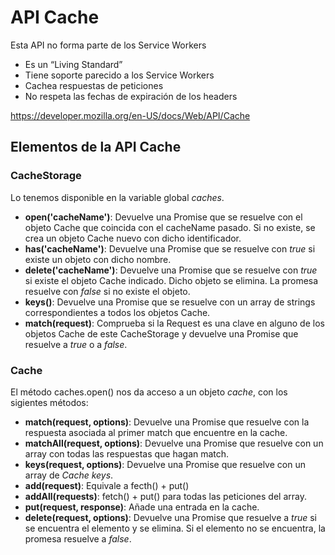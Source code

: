 # API Cache

Esta API no forma parte de los Service Workers

- Es un “Living Standard”
- Tiene soporte parecido a los Service Workers
- Cachea respuestas de peticiones
- No respeta las fechas de expiración de los headers

https://developer.mozilla.org/en-US/docs/Web/API/Cache

## Elementos de la API Cache

### CacheStorage

Lo tenemos disponible en la variable global *caches*.

- **open('cacheName')**: Devuelve una Promise que se resuelve con el objeto Cache que coincida con el cacheName pasado. Si no existe, se crea un objeto Cache nuevo con dicho identificador.
- **has('cacheName')**: Devuelve una Promise que se resuelve con *true* si existe un objeto con dicho nombre.
- **delete('cacheName')**: Devuelve una Promise que se resuelve con *true* si existe el objeto Cache indicado. Dicho objeto se elimina. La promesa resuelve con *false* si no existe el objeto.
- **keys()**: Devuelve una Promise que se resuelve con un array de strings correspondientes a todos los objetos Cache.
- **match(request)**: Comprueba si la Request es una clave en alguno de los objetos Cache de este CacheStorage y devuelve una Promise que resuelve a *true* o a *false*.

### Cache

El método caches.open() nos da acceso a un objeto *cache*, con los sigientes métodos:

- **match(request, options)**: Devuelve una Promise que resuelve con la respuesta asociada al primer match que encuentre en la cache.
- **matchAll(request, options)**: Devuelve una Promise que resuelve con un array con todas las respuestas que hagan match.
- **keys(request, options)**: Devuelve una Promise que resuelve con un array de *Cache keys*.
- **add(request)**: Equivale a fecth() + put()
- **addAll(requests)**: fetch() + put() para todas las peticiones del array.
- **put(request, response)**: Añade una entrada en la cache.
- **delete(request, options)**: Devuelve una Promise que resuelve a *true* si se encuentra el elemento y se elimina. Si el elemento no se encuentra, la promesa resuelve a *false*.